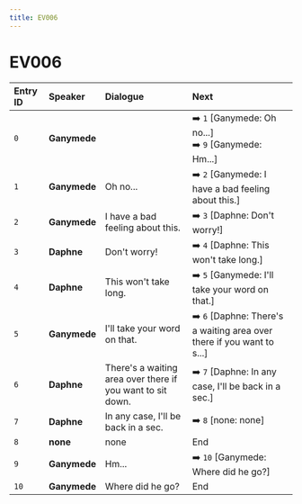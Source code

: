 ```yaml
---
title: EV006
---
```


# EV006


| Entry ID | Speaker | Dialogue | Next |
| :------- | :------ | :------- | :------------ |
| `0` | **Ganymede** |  | ➡️ `1` \[Ganymede: Oh no\.\.\.\]<br>➡️ `9` \[Ganymede: Hm\.\.\.\] |
| `1` | **Ganymede** | Oh no\.\.\. | ➡️ `2` \[Ganymede: I have a bad feeling about this\.\] |
| `2` | **Ganymede** | I have a bad feeling about this\. | ➡️ `3` \[Daphne: Don't worry\!\] |
| `3` | **Daphne** | Don't worry\! | ➡️ `4` \[Daphne: This won't take long\.\] |
| `4` | **Daphne** | This won't take long\. | ➡️ `5` \[Ganymede: I'll take your word on that\.\] |
| `5` | **Ganymede** | I'll take your word on that\. | ➡️ `6` \[Daphne: There's a waiting area over there if you want to s\.\.\.\] |
| `6` | **Daphne** | There's a waiting area over there if you want to sit down\. | ➡️ `7` \[Daphne: In any case, I'll be back in a sec\.\] |
| `7` | **Daphne** | In any case, I'll be back in a sec\. | ➡️ `8` \[none: none\] |
| `8` | **none** | none | End |
| `9` | **Ganymede** | Hm\.\.\. | ➡️ `10` \[Ganymede: Where did he go?\] |
| `10` | **Ganymede** | Where did he go? | End |
